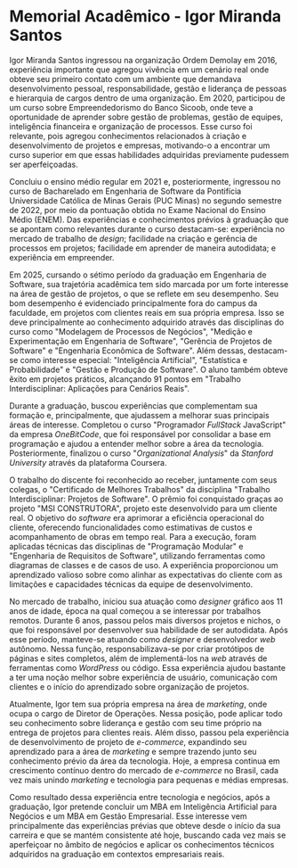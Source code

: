 # Memorial Acadêmico - Igor Miranda Santos

Igor Miranda Santos ingressou na organização Ordem Demolay em 2016, experiência importante que agregou vivência em um cenário real onde obteve seu primeiro contato com um ambiente que demandava desenvolvimento pessoal, responsabilidade, gestão e liderança de pessoas e hierarquia de cargos dentro de uma organização. Em 2020, participou de um curso sobre Empreendedorismo do Banco Sicoob, onde teve a oportunidade de aprender sobre gestão de problemas, gestão de equipes, inteligência financeira e organização de processos. Esse curso foi relevante, pois agregou conhecimentos relacionados à criação e desenvolvimento de projetos e empresas, motivando-o a encontrar um curso superior em que essas habilidades adquiridas previamente pudessem ser aperfeiçoadas.

Concluiu o ensino médio regular em 2021 e, posteriormente, ingressou no curso de Bacharelado em Engenharia de Software da Pontifícia Universidade Católica de Minas Gerais (PUC Minas) no segundo semestre de 2022, por meio da pontuação obtida no Exame Nacional do Ensino Médio (ENEM). Das experiências e conhecimentos prévios à graduação que se apontam como relevantes durante o curso destacam-se: experiência no mercado de trabalho de *design*; facilidade na criação e gerência de processos em projetos; facilidade em aprender de maneira autodidata; e experiência em empreender.

Em 2025, cursando o sétimo período da graduação em Engenharia de Software, sua trajetória acadêmica tem sido marcada por um forte interesse na área de gestão de projetos, o que se reflete em seu desempenho. Seu bom desempenho é evidenciado principalmente fora do campus da faculdade, em projetos com clientes reais em sua própria empresa. Isso se deve principalmente ao conhecimento adquirido através das disciplinas do curso como "Modelagem de Processos de Negócios", "Medição e Experimentação em Engenharia de Software", "Gerência de Projetos de Software" e "Engenharia Econômica de Software". Além dessas, destacam-se como interesse especial: "Inteligência Artificial", "Estatística e Probabilidade" e "Gestão e Produção de Software". O aluno também obteve êxito em projetos práticos, alcançando 91 pontos em "Trabalho Interdisciplinar: Aplicações para Cenários Reais".

Durante a graduação, buscou experiências que complementam sua formação e, principalmente, que ajudassem a melhorar suas principais áreas de interesse. Completou o curso "Programador *FullStack* JavaScript" da empresa *OneBitCode*, que foi responsável por consolidar a base em programação e ajudou a entender melhor sobre a área da tecnologia. Posteriormente, finalizou o curso "*Organizational Analysis*" da *Stanford University* através da plataforma Coursera.

O trabalho do discente foi reconhecido ao receber, juntamente com seus colegas, o "Certificado de Melhores Trabalhos" da disciplina "Trabalho Interdisciplinar: Projetos de Software". O prêmio foi conquistado graças ao projeto "MSI CONSTRUTORA", projeto este desenvolvido para um cliente real. O objetivo do *software* era aprimorar a eficiência operacional do cliente, oferecendo funcionalidades como estimativas de custos e acompanhamento de obras em tempo real. Para a execução, foram aplicadas técnicas das disciplinas de "Programação Modular" e "Engenharia de Requisitos de Software", utilizando ferramentas como diagramas de classes e de casos de uso. A experiência proporcionou um aprendizado valioso sobre como alinhar as expectativas do cliente com as limitações e capacidades técnicas da equipe de desenvolvimento.

No mercado de trabalho, iniciou sua atuação como *designer* gráfico aos 11 anos de idade, época na qual começou a se interessar por trabalhos remotos. Durante 6 anos, passou pelos mais diversos projetos e nichos, o que foi responsável por desenvolver sua habilidade de ser autodidata. Após esse período, manteve-se atuando como *designer* e desenvolvedor *web* autônomo. Nessa função, responsabilizava-se por criar protótipos de páginas e sites completos, além de implementá-los na *web* através de ferramentas como *WordPress* ou código. Essa experiência ajudou bastante a ter uma noção melhor sobre experiência de usuário, comunicação com clientes e o início do aprendizado sobre organização de projetos.

Atualmente, Igor tem sua própria empresa na área de *marketing*, onde ocupa o cargo de Diretor de Operações. Nessa posição, pode aplicar todo seu conhecimento sobre liderança e gestão com seu time próprio na entrega de projetos para clientes reais. Além disso, passou pela experiência de desenvolvimento de projeto de *e-commerce*, expandindo seu aprendizado para a área de *marketing* e sempre trazendo junto seu conhecimento prévio da área da tecnologia. Hoje, a empresa continua em crescimento contínuo dentro do mercado de *e-commerce* no Brasil, cada vez mais unindo *marketing* e tecnologia para pequenas e médias empresas.

Como resultado dessa experiência entre tecnologia e negócios, após a graduação, Igor pretende concluir um MBA em Inteligência Artificial para Negócios e um MBA em Gestão Empresarial. Esse interesse vem principalmente das experiências prévias que obteve desde o início da sua carreira e que se mantém consistente até hoje, buscando cada vez mais se aperfeiçoar no âmbito de negócios e aplicar os conhecimentos técnicos adquiridos na graduação em contextos empresariais reais.